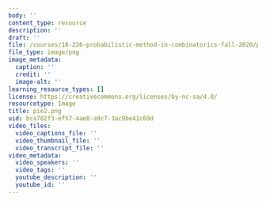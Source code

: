 ```yaml
---
body: ''
content_type: resource
description: ''
draft: ''
file: /courses/18-226-probabilistic-method-in-combinatorics-fall-2020/pie2.png
file_type: image/png
image_metadata:
  caption: ''
  credit: ''
  image-alt: ''
learning_resource_types: []
license: https://creativecommons.org/licenses/by-nc-sa/4.0/
resourcetype: Image
title: pie2.png
uid: bca702f3-ef57-4ae8-a9c7-3ac9be41c69d
video_files:
  video_captions_file: ''
  video_thumbnail_file: ''
  video_transcript_file: ''
video_metadata:
  video_speakers: ''
  video_tags: ''
  youtube_description: ''
  youtube_id: ''
---
```

